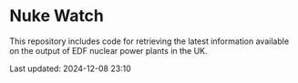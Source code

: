 # Nuke Watch

This repository includes code for retrieving the latest information available on the output of EDF nuclear power plants in the UK.

Last updated: 2024-12-08 23:10